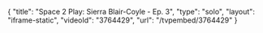 {
    "title": "Space 2 Play: Sierra Blair-Coyle - Ep. 3",
    "type": "solo",
    "layout": "iframe-static",
    "videoId": "3764429",
    "url": "\/tvpembed\/3764429"
}